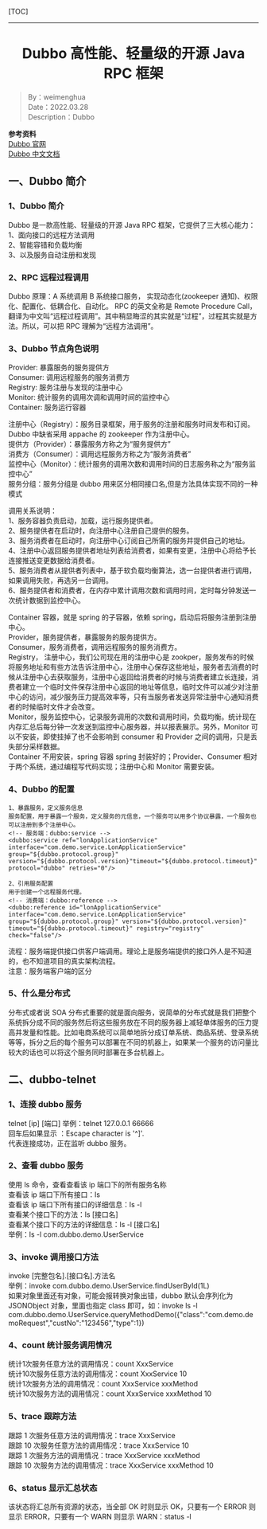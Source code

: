 [TOC]

---

<h1 align="center">Dubbo 高性能、轻量级的开源 Java RPC 框架</h1>

> By：weimenghua  
> Date：2022.03.28  
> Description：Dubbo

**参考资料**  
[Dubbo 官网](http://dubbo.apache.org/zh-cn/index.html)   
[Dubbo 中文文档](http://dubbo.apache.org/zh-cn/index.html)


## 一、Dubbo 简介
### 1、Dubbo 简介
Dubbo 是一款高性能、轻量级的开源 Java RPC 框架，它提供了三大核心能力：  
1、面向接口的远程方法调用  
2、智能容错和负载均衡  
3、以及服务自动注册和发现

### 2、RPC 远程过程调用
Dubbo 原理：A 系统调用 B 系统接口服务， 实现动态化(zookeeper 通知)、权限化、配置化、低耦合化、自动化。
RPC 的英文全称是 Remote Procedure Call，翻译为中文叫“远程过程调用”。其中稍显晦涩的其实就是“过程”，过程其实就是方法。所以，可以把 RPC 理解为“远程方法调用”。


### 3、Dubbo 节点角色说明
Provider: 暴露服务的服务提供方  
Consumer: 调用远程服务的服务消费方  
Registry: 服务注册与发现的注册中心  
Monitor: 统计服务的调用次调和调用时间的监控中心  
Container: 服务运行容器

注册中心（Registry）：服务目录框架，用于服务的注册和服务时间发布和订阅。Dubbo 中缺省采用 appache 的 zookeeper 作为注册中心。  
提供方（Provider）：暴露服务方称之为“服务提供方”  
消费方（Consumer）：调用远程服务方称之为“服务消费者”  
监控中心（Monitor）：统计服务的调用次数和调用时间的日志服务称之为“服务监控中心”  
服务分组：服务分组是 dubbo 用来区分相同接口名,但是方法具体实现不同的一种模式

调用关系说明：  
1、服务容器负责启动，加载，运行服务提供者。  
2、服务提供者在启动时，向注册中心注册自己提供的服务。  
3、服务消费者在启动时，向注册中心订阅自己所需的服务并提供自己的地址。  
4、注册中心返回服务提供者地址列表给消费者，如果有变更，注册中心将给予长连接推送变更数据给消费者。  
5、服务消费者从提供者列表中，基于软负载均衡算法，选一台提供者进行调用，如果调用失败，再选另一台调用。  
6、服务提供者和消费者，在内存中累计调用次数和调用时间，定时每分钟发送一次统计数据到监控中心。

Container 容器，就是 spring 的子容器，依赖 spring，启动后将服务注册到注册中心。  
Provider，服务提供者，暴露服务的服务提供方。  
Consumer，服务消费者，调用远程服务的服务消费方。  
Registry， 注册中心，我们公司现在用的注册中心是 zookper，服务发布的时候将服务地址和有些方法告诉注册中心，注册中心保存这些地址，服务者去消费的时候从注册中心去获取服务，注册中心返回给消费者的时候与消费者建立长连接，消费者建立一个临时文件保存注册中心返回的地址等信息，临时文件可以减少对注册中心的访问，减少服务压力提高效率等，只有当服务者发送异常注册中心通知消费者的时候临时文件才会改变。  
Monitor，服务监控中心，记录服务调用的次数和调用时间，负载均衡。统计现在内存汇总后每分钟一次发送到监控中心服务器，并以报表展示。另外，Monitor 可以不安装，即使挂掉了也不会影响到 consumer 和 Provider 之间的调用，只是丢失部分采样数据。  
Container 不用安装，spring 容器 spring 封装好的；Provider、Consumer 相对于两个系统，通过编程写代码实现；注册中心和 Monitor 需要安装。


### 4、Dubbo 的配置
```
1、暴露服务，定义服务信息  
服务配置，用于暴露一个服务，定义服务的元信息，一个服务可以用多个协议暴露，一个服务也可以注册到多个注册中心。  
<!-- 服务端：dubbo:service -->                
<dubbo:service ref="lonApplicationService" interface="com.demo.service.LonApplicationService" group="${dubbo.protocol.group}" version="${dubbo.protocol.version}"timeout="${dubbo.protocol.timeout}"  protocol="dubbo" retries="0"/>

2、引用服务配置  
用于创建一个远程服务代理。  
<!-- 消费端：dubbo:reference -->
<dubbo:reference id="lonApplicationService" interface="com.demo.service.LonApplicationService" group="${dubbo.protocol.group}" version="${dubbo.protocol.version}" timeout="${dubbo.protocol.timeout}" registry="registry" check="false"/> 
```

流程：服务端提供接口供客户端调用。理论上是服务端提供的接口外人是不知道的，也不知道项目的真实架构流程。  
注意：服务端客户端的区分

### 5、什么是分布式
分布式或者说 SOA 分布式重要的就是面向服务，说简单的分布式就是我们把整个系统拆分成不同的服务然后将这些服务放在不同的服务器上减轻单体服务的压力提高并发量和性能。比如电商系统可以简单地拆分成订单系统、商品系统、登录系统等等，拆分之后的每个服务可以部署在不同的机器上，如果某一个服务的访问量比较大的话也可以将这个服务同时部署在多台机器上。


## 二、dubbo\-telnet
### 1、连接 dubbo 服务
telnet \[ip] [端口]
举例：telnet 127.0.0.1 66666  
回车后如果显示 ：Escape character is '^]'.  
代表连接成功，正在监听 dubbo 服务。

### 2、查看 dubbo 服务
使用 ls 命令，查看查看该 ip 端口下的所有服务名称  
查看该 ip 端口下所有接口：ls  
查看该 ip 端口下所有接口的详细信息：ls -l  
查看某个接口下的方法：ls [接口名]  
查看某个接口下的方法的详细信息：ls -l [接口名]  
举例：ls -l com.dubbo.demo.UserService

### 3、invoke 调用接口方法
invoke [完整包名].[接口名].方法名  
举例：invoke com.dubbo.demo.UserService.findUserById(1L)  
如果对象里面还有对象，可能会报转换对象出错，dubbo 默认会序列化为 JSONObject 对象，里面也指定 class 即可，如：invoke ls -l com.dubbo.demo.UserService.queryMethodDemo({"class":"com.demo.demoRequest","custNo":"123456","type":1})

### 4、count 统计服务调用情况
统计1次服务任意方法的调用情况：count XxxService  
统计10次服务任意方法的调用情况：count XxxService 10  
统计1次服务方法的调用情况：count XxxService xxxMethod  
统计10次服务方法的调用情况：count XxxService xxxMethod 10

### 5、trace 跟踪方法
跟踪 1 次服务任意方法的调用情况：trace XxxService    
跟踪 10 次服务任意方法的调用情况：trace XxxService 10  
跟踪 1 次服务方法的调用情况：trace XxxService xxxMethod     
跟踪 10 次服务方法的调用情况：trace XxxService xxxMethod 10

### 6、status 显示汇总状态
该状态将汇总所有资源的状态，当全部 OK 时则显示 OK，只要有一个 ERROR 则显示 ERROR，只要有一个 WARN 则显示 WARN：status -l
